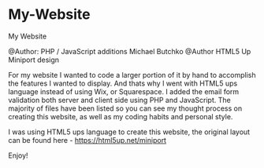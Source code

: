 # My-Website
My Website

@Author: PHP / JavaScript additions Michael Butchko
@Author HTML5 Up Miniport design

  For my website I wanted to code a larger portion of it by hand to accomplish the features I wanted to display. And thats why I went with HTML5 ups language instead of using Wix, or Squarespace. I added the email form validation both server and client side using PHP and JavaScript. The majority of files have been listed so you can see my thought process on creating this website, as well as my coding habits and personal style.
  
I was using HTML5 ups language to create this website, the original layout can be found here - https://html5up.net/miniport
  
Enjoy!
